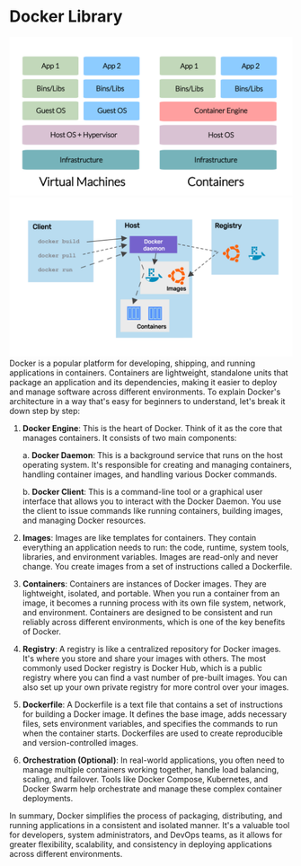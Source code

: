 # Docker Library
![ ](DockerOS.png)  ![Alt text](DockerRuntime.png)
Docker is a popular platform for developing, shipping, and running applications in containers. Containers are lightweight, standalone units that package an application and its dependencies, making it easier to deploy and manage software across different environments. To explain Docker's architecture in a way that's easy for beginners to understand, let's break it down step by step:

1. **Docker Engine**: This is the heart of Docker. Think of it as the core that manages containers. It consists of two main components:

    a. **Docker Daemon**: This is a background service that runs on the host operating system. It's responsible for creating and managing containers, handling container images, and handling various Docker commands.

    b. **Docker Client**: This is a command-line tool or a graphical user interface that allows you to interact with the Docker Daemon. You use the client to issue commands like running containers, building images, and managing Docker resources.

2. **Images**: Images are like templates for containers. They contain everything an application needs to run: the code, runtime, system tools, libraries, and environment variables. Images are read-only and never change. You create images from a set of instructions called a Dockerfile.

3. **Containers**: Containers are instances of Docker images. They are lightweight, isolated, and portable. When you run a container from an image, it becomes a running process with its own file system, network, and environment. Containers are designed to be consistent and run reliably across different environments, which is one of the key benefits of Docker.

4. **Registry**: A registry is like a centralized repository for Docker images. It's where you store and share your images with others. The most commonly used Docker registry is Docker Hub, which is a public registry where you can find a vast number of pre-built images. You can also set up your own private registry for more control over your images.

5. **Dockerfile**: A Dockerfile is a text file that contains a set of instructions for building a Docker image. It defines the base image, adds necessary files, sets environment variables, and specifies the commands to run when the container starts. Dockerfiles are used to create reproducible and version-controlled images.

6. **Orchestration (Optional)**: In real-world applications, you often need to manage multiple containers working together, handle load balancing, scaling, and failover. Tools like Docker Compose, Kubernetes, and Docker Swarm help orchestrate and manage these complex container deployments.

In summary, Docker simplifies the process of packaging, distributing, and running applications in a consistent and isolated manner. It's a valuable tool for developers, system administrators, and DevOps teams, as it allows for greater flexibility, scalability, and consistency in deploying applications across different environments. 
